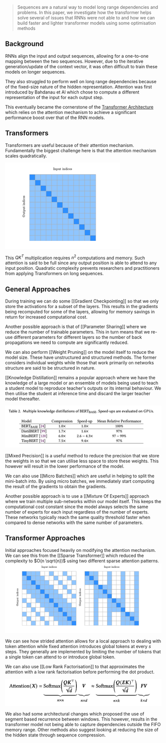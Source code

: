>  Sequences are a natural way to model long range dependencies and problems. In this paper, we investigate how the transformer helps solve several of issues that RNNs were not able to and how we can build faster and lighter transformer models using some optimisation methods

## Background

RNNs align the input and output sequences, allowing for a one-to-one mapping between the two sequences. However, due to the iterative generation/update of the context vector, it was often difficult to train these models on longer sequences.

They also struggled to perform well on long range dependencies because of the fixed-size nature of the hidden representation. Attention was first introduced by Bahdanau et Al which chose to compute a different representation of the input for each output step.

This eventually became the cornerstone of the [Transformer Architecture](Transformer%20Architecture) which relies on the attention mechanism to achieve a significant performance boost over that of the RNN models.

## Transformers

Transformers are useful because of their attention mechanism. Fundamentally the biggest challenge here is that the attention mechanism scales quadratically.

![](assets/CleanShot%202024-06-13%20at%2017.54.12.png)

This $QK^T$ multiplication requires $n^2$ computations and memory. Such attention is said to be full since any output position is able to attend to any input position. Quadratic complexity prevents researchers and practitioners from applying Transformers on long sequences.

## General Approaches

During training we can do some [[Gradient Checkpointing]] so that we only store the activations for a subset of the layers. This results in the gradients being recomputed for some of the layers, allowing for memory savings in return for increased computational cost.

Another possible approach is that of [[Parameter Sharing]] where we reduce the number of trainable parameters. This in turn means that we re-use different parameters for different layers so the number of back propagations we need to compute are significantly reduced.

We can also perform [[Weight Pruning]] on the model itself to reduce the model size. These have unstructured and structured methods. The former considers individual weights while those that work primarily on networks structure are said to be structured in nature.

[[Knowledge Distillation]] remains a popular approach where we have the knowledge of a large model or an ensemble of models being used to teach a student model to reproduce teacher's outputs or its internal behaviour. We then utilise the student at inference time and discard the larger teacher model thereafter. 

![](assets/CleanShot%202024-06-13%20at%2018.01.19.png)

[[Mixed Precision]] is a useful method to reduce the precision that we store the weights in so that we can utilise less space to store these weights. This however will result in the lower performance of the model.

We can also use [[Micro Batches]] which are useful in helping to split the mini-batch into. By using micro batches, we immediately start computing the result of the gradients to obtain the gradients. 

Another possible approach is to use a [[Mixture Of Experts]] approach where we train multiple sub-networks within our model itself. This keeps the computational cost constant since the model always selects the same number of experts for each input regardless of the number of experts. These networks typically reach the same quality threshold faster when compared to dense networks with the same number of parameters.

## Transformer Approaches

Initial approaches focused heavily on modifying the attention mechanism. We can see this from the [[Sparse Transformer]] which reduced the complexity to $O(n \sqrt{n})$ using two different sparse attention patterns.
![](assets/CleanShot%202024-06-13%20at%2018.13.09.png)

We can see how strided attention allows for a local approach to dealing with token attention while fixed attention introduces global tokens at every $s$ steps. They generally are implemented by limiting the number of tokens that a single token can attend to or introduce global token.

We can also use [[Low Rank Factorisation]] to that approximates the attention with a low rank factorisation before performing the dot product. 

![](assets/CleanShot%202024-06-13%20at%2018.17.47.png)

We also had some architectural changes which proposed the use of segment based recurrence between windows. This however, results in the transformer model not being able to capture dependencies outside the FIFO memory range. Other methods also suggest looking at reducing the size of the hidden state through sequence compression.


